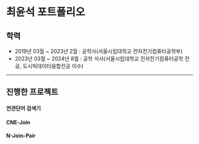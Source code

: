 # **최윤석 포트폴리오**

## **학력**
+ 2019년 03월 ~ 2023년 2월 : 공학사(서울시립대학교 전자전기컴퓨터공학부)
+ 2023년 03월 ~ 2024년 8월 : 공학 석사(서울시립대학교 전자전기컴퓨터공학 전공, 도시빅데이터융합전공 이수)

---

## **진행한 프로젝트**
#### 연관단어 검색기
#### CNE-Join
#### N-Join-Pair
